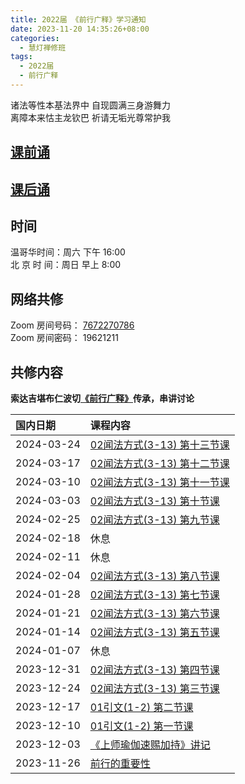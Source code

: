 ```yaml
---
title: 2022届 《前行广释》学习通知
date: 2023-11-20 14:35:26+08:00
categories:
  - 慧灯禅修班
tags:
  - 2022届
  - 前行广释
---
```

诸法等性本基法界中 自现圆满三身游舞力  
离障本来怙主龙钦巴 祈请无垢光尊常护我

## [课前诵](https://s3.ap-northeast-1.wasabisys.com/hdcx/hdv/v/keqian2022.mp4)

## [课后诵](https://s3.ap-northeast-1.wasabisys.com/hdcx/hdv/videos/%E5%9B%9E%E5%90%91(2021%E7%89%88).mp4)

## 时间

温哥华时间：周六 下午 16:00\
北 京 时 间：周日 早上 8:00

## 网络共修

Zoom 房间号码： [7672270786](https://us02web.zoom.us/j/7672270786?pwd=bjRzNVpOT0g1cWF3WWVqVE1PZzlWZz09)\
Zoom 房间密码： 19621211

## 共修内容
  **索达吉堪布仁波切[《前行广释》](https://www.huidengchanxiu.net/refs/qxgs/)传承，串讲讨论**
<!-- <details>
    <summary>暇满难得</summary>
    |国内日期|课程内容|
    |:----|:----|
</details> -->

|国内日期|课程内容|
|:----|:----|
| 2024-03-24 | [02闻法方式(3-13) 第十三节课](https://www.huidengchanxiu.net/refs/qxgs/qxgs-02wffs#第十三节课) |
| 2024-03-17 | [02闻法方式(3-13) 第十二节课](https://www.huidengchanxiu.net/refs/qxgs/qxgs-02wffs#第十二节课) |
| 2024-03-10 | [02闻法方式(3-13) 第十一节课](https://www.huidengchanxiu.net/refs/qxgs/qxgs-02wffs#第十一节课) |
| 2024-03-03 | [02闻法方式(3-13) 第十节课 ](https://www.huidengchanxiu.net/refs/qxgs/qxgs-02wffs#第十节课 ) |
| 2024-02-25 | [02闻法方式(3-13) 第九节课 ](https://www.huidengchanxiu.net/refs/qxgs/qxgs-02wffs#第九节课 ) |
| 2024-02-18 | 休息                                                                               |
| 2024-02-11 | 休息                                                                               |
| 2024-02-04 | [02闻法方式(3-13) 第八节课 ](https://www.huidengchanxiu.net/refs/qxgs/qxgs-02wffs#第八节课 ) |
| 2024-01-28 | [02闻法方式(3-13) 第七节课 ](https://www.huidengchanxiu.net/refs/qxgs/qxgs-02wffs#第七节课 ) |
| 2024-01-21 | [02闻法方式(3-13) 第六节课 ](https://www.huidengchanxiu.net/refs/qxgs/qxgs-02wffs#第六节课 ) |
| 2024-01-14 | [02闻法方式(3-13) 第五节课 ](https://www.huidengchanxiu.net/refs/qxgs/qxgs-02wffs#第五节课 ) |
| 2024-01-07 | 休息|
|2023-12-31|[02闻法方式(3-13) 第四节课](https://www.huidengchanxiu.net/refs/qxgs/qxgs-02wffs/#%E7%AC%AC%E5%9B%9B%E8%8A%82%E8%AF%BE)|
|2023-12-24|[02闻法方式(3-13) 第三节课](https://www.huidengchanxiu.net/refs/qxgs/qxgs-02wffs#%E7%AC%AC%E4%B8%89%E8%8A%82%E8%AF%BE)|
|2023-12-17|[01引文(1-2) 第二节课](https://www.huidengchanxiu.net/refs/qxgs/qxgs-01yw#%E7%AC%AC%E4%BA%8C%E8%8A%82%E8%AF%BE)|
|2023-12-10|[01引文(1-2) 第一节课](https://www.huidengchanxiu.net/refs/qxgs/qxgs-01yw#%E7%AC%AC%E4%B8%80%E8%8A%82%E8%AF%BE)|
|2023-12-03|[《上师瑜伽速赐加持》讲记](https://www.huidengchanxiu.net/refs/qxgs/qxgs-01yw#%E4%B8%8A%E5%B8%88%E7%91%9C%E4%BC%BD%E9%80%9F%E8%B5%90%E5%8A%A0%E6%8C%81%E8%AE%B2%E8%AE%B0)|
|2023-11-26|[前行的重要性](https://www.huidengchanxiu.net/refs/qxgs/qxgs-01yw#%E5%89%8D%E8%A1%8C%E4%B9%8B%E9%87%8D%E8%A6%81%E6%80%A7)|